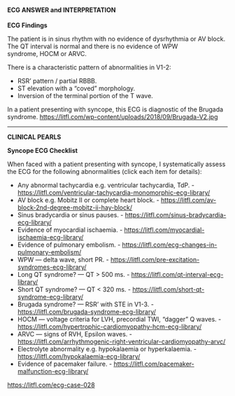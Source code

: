 #### ECG ANSWER and INTERPRETATION

**ECG Findings**

The patient is in sinus rhythm with no evidence of dysrhythmia or AV block.
The QT interval is normal and there is no evidence of WPW syndrome, HOCM or ARVC.

There is a characteristic pattern of abnormalities in V1-2:

* RSR’ pattern / partial RBBB. 
* ST elevation with a “coved” morphology. 
* Inversion of the terminal portion of the T wave. 

In a patient presenting with syncope, this ECG is diagnostic of the Brugada syndrome.
<https://litfl.com/wp-content/uploads/2018/09/Brugada-V2.jpg> 

---------------
**CLINICAL PEARLS**

**Syncope ECG Checklist**

When faced with a patient presenting with syncope, I systematically assess the ECG for the following abnormalities (click each item for details):
* Any abnormal tachycardia e.g. ventricular tachycardia, TdP. - <https://litfl.com/ventricular-tachycardia-monomorphic-ecg-library/>
* AV block e.g. Mobitz II or complete heart block. - <https://litfl.com/av-block-2nd-degree-mobitz-ii-hay-block/>
* Sinus bradycardia or sinus pauses. - <https://litfl.com/sinus-bradycardia-ecg-library/>
* Evidence of myocardial ischaemia. - <https://litfl.com/myocardial-ischaemia-ecg-library/>
* Evidence of pulmonary embolism. - <https://litfl.com/ecg-changes-in-pulmonary-embolism/>
* WPW — delta wave, short PR. - <https://litfl.com/pre-excitation-syndromes-ecg-library/>
* Long QT syndrome? — QT > 500 ms. - <https://litfl.com/qt-interval-ecg-library/>
* Short QT syndrome? — QT < 320 ms. - <https://litfl.com/short-qt-syndrome-ecg-library/>
* Brugada syndrome? — RSR’ with STE in V1-3. - <https://litfl.com/brugada-syndrome-ecg-library/>
* HOCM — voltage criteria for LVH, precordial TWI, “dagger” Q waves. - <https://litfl.com/hypertrophic-cardiomyopathy-hcm-ecg-library/>
* ARVC — signs of RVH, Epsilon waves. - <https://litfl.com/arrhythmogenic-right-ventricular-cardiomyopathy-arvc/>
* Electrolyte abnormality e.g. hypokalaemia or hyperkalaemia. - <https://litfl.com/hypokalaemia-ecg-library/>
* Evidence of pacemaker failure. - <https://litfl.com/pacemaker-malfunction-ecg-library/>

<https://litfl.com/ecg-case-028>
